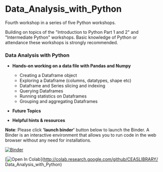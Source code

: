 # Data_Analysis_with_Python
Fourth workshop in a series of five Python workshops.

Building on topics of the "Introduction to Python Part 1 and 2" and "Intermediate Python" workshops. Basic knowledge of Python or attendance these workshops is strongly recommended.

### Data Analysis with Python

* **Hands-on working on a data file with Pandas and Numpy**
  * Creating a Dataframe object
  * Exploring a Dataframe (columns, datatypes, shape etc)
  * Dataframe and Series slicing and indexing
  * Querying Dataframes
  * Running statistics on Dataframes
  * Grouping and aggregating Dataframes
  
* **Future Topics**<br>

* **Helpful hints & resources**

**Note**: Please click **'launch binder'** button below to launch the Binder. A Binder is an interactive environment that allows you to run code in the web browser without any need for installations.


[![Binder](https://mybinder.org/badge_logo.svg)](https://mybinder.org/v2/gh/CEASLIBRARY/Data_Analysis_with_Python.git/master)

[![Open In Colab](https://colab.research.google.com/assets/colab-badge.svg)](http://colab.research.google.com/github/CEASLIBRARY/
Data_Analysis_with_Python)
